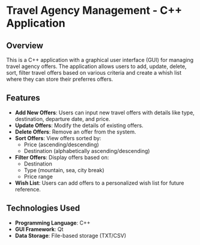 # Travel Agency Management - C++ Application

## Overview
This is a C++ application with a graphical user interface (GUI) for managing travel agency offers. The application allows users to add, update, delete, sort, filter travel offers based on various criteria and create a whish list where they can store their preferres offers. 

## Features
- **Add New Offers**: Users can input new travel offers with details like type, destination, departure date, and price.
- **Update Offers**: Modify the details of existing offers.
- **Delete Offers**: Remove an offer from the system.
- **Sort Offers**: View offers sorted by:
  - Price (ascending/descending)
  - Destination (alphabetically ascending/descending)
- **Filter Offers**: Display offers based on:
  - Destination
  - Type (mountain, sea, city break)
  - Price range
- **Wish List**: Users can add offers to a personalized wish list for future reference.

## Technologies Used
- **Programming Language**: C++
- **GUI Framework**: Qt 
- **Data Storage**: File-based storage (TXT/CSV)





